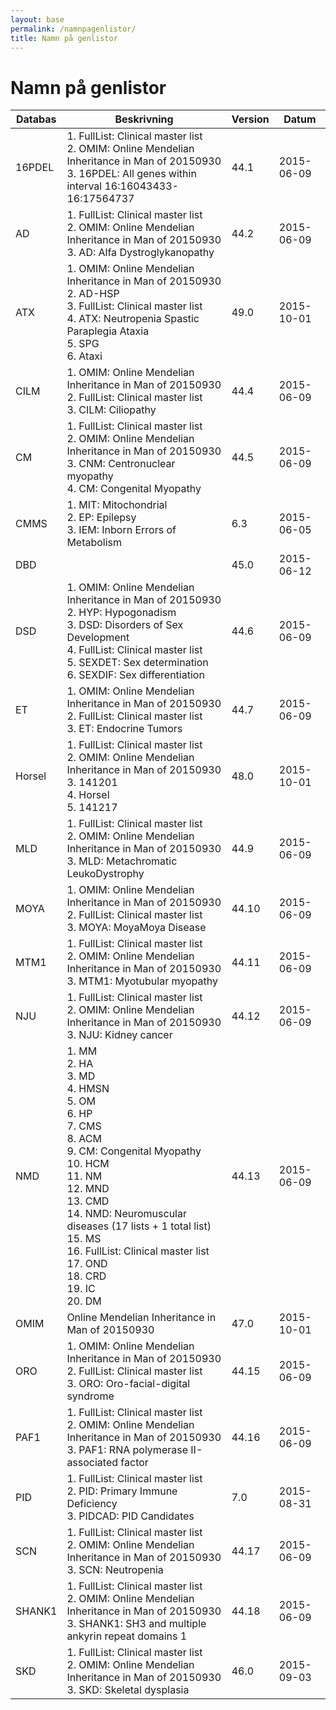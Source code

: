 ```yaml
---
layout: base
permalink: /namnpagenlistor/
title: Namn på genlistor
---
```


# Namn på genlistor

|Databas|Beskrivning|Version|Datum|
|---|---|---|---|
|16PDEL|1. FullList: Clinical master list<br />2. OMIM: Online Mendelian Inheritance in Man of 20150930<br />3. 16PDEL: All genes within interval 16:16043433-16:17564737<br />|44.1|2015-06-09|
|AD|1. FullList: Clinical master list<br />2. OMIM: Online Mendelian Inheritance in Man of 20150930<br />3. AD: Alfa Dystroglykanopathy<br />|44.2|2015-06-09|
|ATX|1. OMIM: Online Mendelian Inheritance in Man of 20150930<br />2. AD-HSP<br />3. FullList: Clinical master list<br />4. ATX: Neutropenia Spastic Paraplegia Ataxia<br />5. SPG<br />6. Ataxi<br />|49.0|2015-10-01|
|CILM|1. OMIM: Online Mendelian Inheritance in Man of 20150930<br />2. FullList: Clinical master list<br />3. CILM: Ciliopathy<br />|44.4|2015-06-09|
|CM|1. FullList: Clinical master list<br />2. OMIM: Online Mendelian Inheritance in Man of 20150930<br />3. CNM: Centronuclear myopathy<br />4. CM: Congenital Myopathy<br />|44.5|2015-06-09|
|CMMS|1. MIT: Mitochondrial<br />2. EP: Epilepsy<br />3. IEM: Inborn Errors of Metabolism<br />|6.3|2015-06-05|
|DBD||45.0|2015-06-12|
|DSD|1. OMIM: Online Mendelian Inheritance in Man of 20150930<br />2. HYP: Hypogonadism<br />3. DSD: Disorders of Sex Development<br />4. FullList: Clinical master list<br />5. SEXDET: Sex determination<br />6. SEXDIF: Sex differentiation<br />|44.6|2015-06-09|
|ET|1. OMIM: Online Mendelian Inheritance in Man of 20150930<br />2. FullList: Clinical master list<br />3. ET: Endocrine Tumors<br />|44.7|2015-06-09|
|Horsel|1. FullList: Clinical master list<br />2. OMIM: Online Mendelian Inheritance in Man of 20150930<br />3. 141201<br />4. Horsel<br />5. 141217<br />|48.0|2015-10-01|
|MLD|1. FullList: Clinical master list<br />2. OMIM: Online Mendelian Inheritance in Man of 20150930<br />3. MLD: Metachromatic LeukoDystrophy<br />|44.9|2015-06-09|
|MOYA|1. OMIM: Online Mendelian Inheritance in Man of 20150930<br />2. FullList: Clinical master list<br />3. MOYA: MoyaMoya Disease<br />|44.10|2015-06-09|
|MTM1|1. FullList: Clinical master list<br />2. OMIM: Online Mendelian Inheritance in Man of 20150930<br />3. MTM1: Myotubular myopathy<br />|44.11|2015-06-09|
|NJU|1. FullList: Clinical master list<br />2. OMIM: Online Mendelian Inheritance in Man of 20150930<br />3. NJU: Kidney cancer<br />|44.12|2015-06-09|
|NMD|1. MM<br />2. HA<br />3. MD<br />4. HMSN<br />5. OM<br />6. HP<br />7. CMS<br />8. ACM<br />9. CM: Congenital Myopathy<br />10. HCM<br />11. NM<br />12. MND<br />13. CMD<br />14. NMD: Neuromuscular diseases (17 lists + 1 total list)<br />15. MS<br />16. FullList: Clinical master list<br />17. OND<br />18. CRD<br />19. IC<br />20. DM<br />|44.13|2015-06-09|
|OMIM|Online Mendelian Inheritance in Man of 20150930|47.0|2015-10-01|
|ORO|1. OMIM: Online Mendelian Inheritance in Man of 20150930<br />2. FullList: Clinical master list<br />3. ORO: Oro-facial-digital syndrome<br />|44.15|2015-06-09|
|PAF1|1. FullList: Clinical master list<br />2. OMIM: Online Mendelian Inheritance in Man of 20150930<br />3. PAF1: RNA polymerase II-associated factor<br />|44.16|2015-06-09|
|PID|1. FullList: Clinical master list<br />2. PID: Primary Immune Deficiency<br />3. PIDCAD: PID Candidates<br />|7.0|2015-08-31|
|SCN|1. FullList: Clinical master list<br />2. OMIM: Online Mendelian Inheritance in Man of 20150930<br />3. SCN: Neutropenia<br />|44.17|2015-06-09|
|SHANK1|1. FullList: Clinical master list<br />2. OMIM: Online Mendelian Inheritance in Man of 20150930<br />3. SHANK1: SH3 and multiple ankyrin repeat domains 1<br />|44.18|2015-06-09|
|SKD|1. FullList: Clinical master list<br />2. OMIM: Online Mendelian Inheritance in Man of 20150930<br />3. SKD: Skeletal dysplasia<br />|46.0|2015-09-03|

